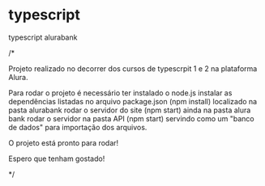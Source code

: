 # typescript
typescript alurabank

/* 

  Projeto realizado no decorrer dos cursos de typescrpit 1 e 2 na plataforma Alura.
  
  
  Para rodar o projeto é necessário ter instalado o node.js
  instalar as dependências listadas no arquivo package.json (npm install) localizado na pasta alurabank
  rodar o servidor do site (npm start) ainda na pasta alura bank
  rodar o servidor na pasta API (npm start) servindo como um "banco de dados" para importação dos arquivos.
  
  O projeto está pronto para rodar!
  
  Espero que tenham gostado!
  
*/
